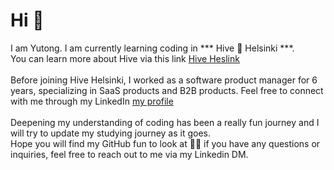 # Hi 👋
I am Yutong. I am currently learning coding in *** Hive 🐝 Helsinki ***. \
You can learn more about Hive via this link [Hive Heslink](https://www.hive.fi/en/)\
\
Before joining Hive Helsinki, I worked as a software product manager for 6 years, specializing in SaaS products and B2B products.  Feel free to connect with me through my LinkedIn  [my profile](www.linkedin.com/in/yutongdeng)\
\
Deepening my understanding of coding has been a really fun journey and I will try to update my studying journey as it goes. \
Hope you will find my GitHub fun to look at 🙋‍♀️ if you have any questions or inquiries, feel free to reach out to me via my Linkedin DM. 
